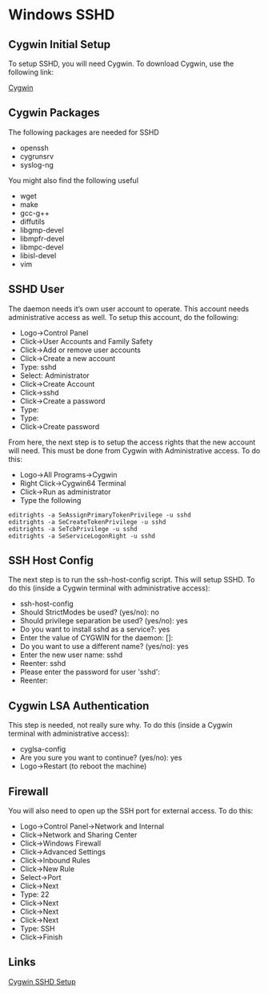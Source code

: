 # Windows SSHD

## Cygwin Initial Setup

To setup SSHD, you will need Cygwin. To download Cygwin, use the following link:

[Cygwin](https://www.cygwin.com/)

## Cygwin Packages

The following packages are needed for SSHD

- openssh
- cygrunsrv
- syslog-ng

You might also find the following useful

- wget
- make
- gcc-g++
- diffutils
- libgmp-devel
- libmpfr-devel
- libmpc-devel
- libisl-devel
- vim

## SSHD User

The daemon needs it’s own user account to operate. This account needs administrative access as well. To setup this account, do the following:

- Logo->Control Panel
- Click->User Accounts and Family Safety
- Click->Add or remove user accounts
- Click->Create a new account
- Type: sshd
- Select: Administrator
- Click->Create Account
- Click->sshd
- Click->Create a password
- Type: <password>
- Type: <password>
- Click->Create password

From here, the next step is to setup the access rights that the new account will need. This must be done from Cygwin with Administrative access. To do this:

- Logo->All Programs->Cygwin
- Right Click->Cygwin64 Terminal
- Click->Run as administrator
- Type the following

```
editrights -a SeAssignPrimaryTokenPrivilege -u sshd
editrights -a SeCreateTokenPrivilege -u sshd
editrights -a SeTcbPrivilege -u sshd
editrights -a SeServiceLogonRight -u sshd
```

## SSH Host Config

The next step is to run the ssh-host-config script. This will setup SSHD. To do this (inside a Cygwin terminal with administrative access):

- ssh-host-config
- Should StrictModes be used? (yes/no): no
- Should privilege separation be used? (yes/no): yes
- Do you want to install sshd as a service?: yes
- Enter the value of CYGWIN for the daemon: []: <hit enter>
- Do you want to use a different name? (yes/no): yes
- Enter the new user name: sshd
- Reenter: sshd
- Please enter the password for user 'sshd': <password>
- Reenter: <password>

## Cygwin LSA Authentication

This step is needed, not really sure why. To do this (inside a Cygwin terminal with administrative access):

- cyglsa-config
- Are you sure you want to continue? (yes/no): yes
- Logo->Restart (to reboot the machine)

## Firewall

You will also need to open up the SSH port for external access. To do this:

- Logo->Control Panel->Network and Internal
- Click->Network and Sharing Center
- Click->Windows Firewall
- Click->Advanced Settings
- Click->Inbound Rules
- Click->New Rule
- Select->Port
- Click->Next
- Type: 22
- Click->Next
- Click->Next
- Click->Next
- Type: SSH
- Click->Finish

## Links

[Cygwin SSHD Setup](http://techtorials.me/cygwin/sshd-configuration/)



